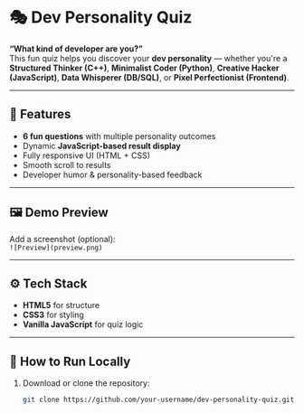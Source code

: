# 🎭 Dev Personality Quiz  

**“What kind of developer are you?”**  
This fun quiz helps you discover your **dev personality** — whether you're a **Structured Thinker (C++)**, **Minimalist Coder (Python)**, **Creative Hacker (JavaScript)**, **Data Whisperer (DB/SQL)**, or **Pixel Perfectionist (Frontend)**.

---

## 🌟 Features  
- **6 fun questions** with multiple personality outcomes  
- Dynamic **JavaScript-based result display**  
- Fully responsive UI (HTML + CSS)  
- Smooth scroll to results  
- Developer humor & personality-based feedback  

---

## 🖼 Demo Preview  
Add a screenshot (optional):  
`![Preview](preview.png)`

---

## ⚙️ Tech Stack  
- **HTML5** for structure  
- **CSS3** for styling  
- **Vanilla JavaScript** for quiz logic  

---

## 🚀 How to Run Locally  
1. Download or clone the repository:  
   ```bash
   git clone https://github.com/your-username/dev-personality-quiz.git
